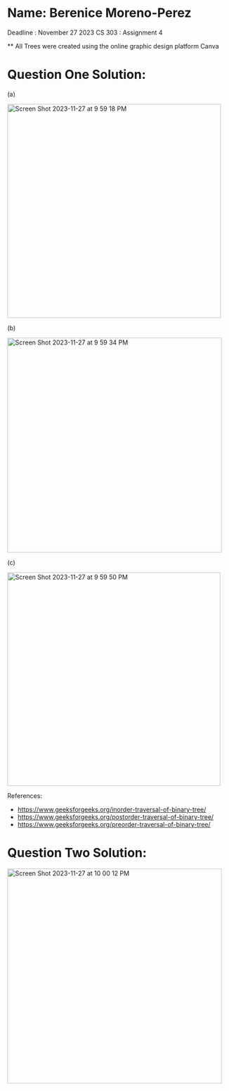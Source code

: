 # Name: Berenice Moreno-Perez
Deadline : November 27 2023
CS 303 : Assignment 4

** All Trees were created using the online graphic design platform Canva
  
# Question One Solution:

(a)

<img width="486" alt="Screen Shot 2023-11-27 at 9 59 18 PM" src="https://github.com/Bere-MP/CS303_AssignmentFour/assets/113536555/251a85c7-17a0-4ab3-9bb5-59e6edbd6616">

(b)

<img width="488" alt="Screen Shot 2023-11-27 at 9 59 34 PM" src="https://github.com/Bere-MP/CS303_AssignmentFour/assets/113536555/60c47f61-9a96-49ec-9b11-943165844e63">

(c)

<img width="485" alt="Screen Shot 2023-11-27 at 9 59 50 PM" src="https://github.com/Bere-MP/CS303_AssignmentFour/assets/113536555/001ae5fa-5d4b-4986-8b73-46fcaa0d0c1e">


References: 
- https://www.geeksforgeeks.org/inorder-traversal-of-binary-tree/
- https://www.geeksforgeeks.org/postorder-traversal-of-binary-tree/
- https://www.geeksforgeeks.org/preorder-traversal-of-binary-tree/


# Question Two Solution:
<img width="488" alt="Screen Shot 2023-11-27 at 10 00 12 PM" src="https://github.com/Bere-MP/CS303_AssignmentFour/assets/113536555/72a9782d-fb2b-4592-9c26-d3b418513b5e">


